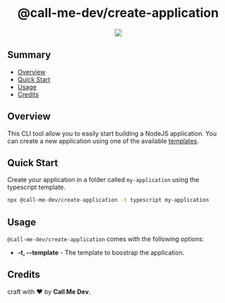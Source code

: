 <h1 align="center"> @call-me-dev/create-application </h1>
<p align="center">
  <a href="https://www.npmjs.com/package/@call-me-dev/create-application">
    <img src="https://github.com/marblejs/marble/workflows/Test%20suite/badge.svg" alt="GitHub Actions" status" height="18" />
  </a>
</p>

## <a name='TOC'>Summary</a>
- [Overview](#overview)
- [Quick Start](#quick-start)
- [Usage](#usage)
- [Credits](#credits)

## <a name='overview'>Overview</a>
This CLI tool allow you to easily start building a NodeJS application.
You can create a new application using one of the available [templates](https://github.com/Call-Me-Dev/create-application/tree/main/templates).

## <a name='quick-start'> Quick Start </a>
Create your application in a folder called `my-application` using the typescript template.
```bash
npx @call-me-dev/create-application -t typescript my-application
```

## <a name='usage'>Usage</a>
`@call-me-dev/create-application` comes with the following options:

- **-t, --template** - The template to boostrap the application.

## <a name='credits'>Credits</a>
craft with :heart: by **Call Me Dev**.
